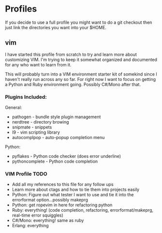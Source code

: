 Profiles
========

If you decide to use a full profile you might want to do a git checkout then just link the directories you want into your $HOME.

vim
---

I have started this profile from scratch to try and learn more about customizing VIM. I'm trying to keep it somewhat organized and documented for any who want to learn from it. 

This will probably turn into a VIM environment starter kit of somekind since I haven't really run across any so far. For right now I want to focus on getting a Python and Ruby environment going. Possibly C#/Mono after that.

### Plugins Included:
General:

* pathogen - bundle style plugin management
* nerdtree - directory browing
* snipmate - snippets
* l9 - vim scripting library
* autocomplpop - auto-popup completion menu

Python:

* pyflakes - Python code checker (does error underline)
* pythoncomplete - Python code completion

### VIM Profile TODO
* Add all my references to this file for any follow ups
* Learn more about ctags and how to tie them into projects easily
* Python: Figure out what tester I want to use and tie it into the errorformat option...possibly makeprg
* Python: get ropevim in here for refactoring python
* Ruby: everything! (code completion, refactoring, errorformat/makeprg, real-time error squiggles)
* C#/Mono: everything! same as ruby
* Erlang: everything
